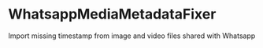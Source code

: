 # WhatsappMediaMetadataFixer
Import missing timestamp from image and video files shared with Whatsapp
